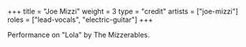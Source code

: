 +++
title = "Joe Mizzi"
weight = 3
type = "credit"
artists = ["joe-mizzi"]
roles = ["lead-vocals", "electric-guitar"]
+++

Performance on "Lola" by The Mizzerables.
